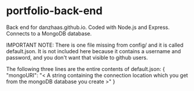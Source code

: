 # portfolio-back-end
Back end for danzhaas.github.io.  Coded with Node.js and Express.  Connects to a MongoDB database.

IMPORTANT NOTE: 
There is one file missing from config/ and it is called default.json.  It is not included here because it contains a username and password, and you don't want that visible to github users.

The following three lines are the entire contents of default.json:
{
    "mongoURI": "< A string containing the connection location which you get from the mongoDB database you create >"
}
